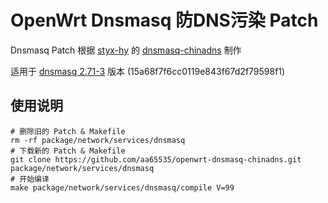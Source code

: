 OpenWrt Dnsmasq 防DNS污染 Patch
===

Dnsmasq Patch 根据 [styx-hy][1] 的 [dnsmasq-chinadns][2] 制作

适用于 [dnsmasq 2.71-3][3] 版本 (15a68f7f6cc0119e843f67d2f79598f1)

使用说明
---

```
# 删除旧的 Patch & Makefile
rm -rf package/network/services/dnsmasq
# 下载新的 Patch & Makefile
git clone https://github.com/aa65535/openwrt-dnsmasq-chinadns.git package/network/services/dnsmasq
# 开始编译
make package/network/services/dnsmasq/compile V=99
```


  [1]: https://github.com/styx-hy
  [2]: https://github.com/styx-hy/dnsmasq-chinadns
  [3]: http://thekelleys.org.uk/dnsmasq/dnsmasq-2.71.tar.gz